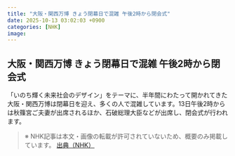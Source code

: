 ```yaml
---
title: "大阪・関西万博 きょう閉幕日で混雑 午後2時から閉会式"
date: 2025-10-13 03:02:03 +0900
categories: [NHK]
image: 
---
```

## 大阪・関西万博 きょう閉幕日で混雑 午後2時から閉会式

「いのち輝く未来社会のデザイン」をテーマに、半年間にわたって開かれてきた大阪・関西万博は閉幕日を迎え、多くの人で混雑しています。13日午後2時からは秋篠宮ご夫妻が出席されるほか、石破総理大臣などが出席し、閉会式が行われます。

> ※ NHK記事は本文・画像の転載が許可されていないため、概要のみ掲載しています。
[出典（NHK）](http://www3.nhk.or.jp/news/html/20251013/k10014948211000.html)
